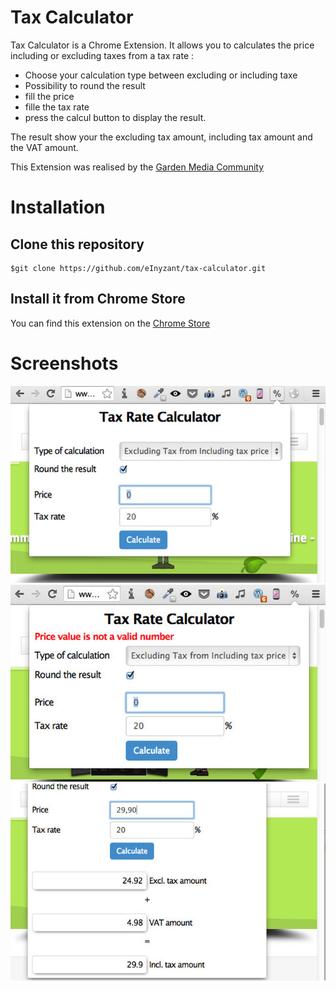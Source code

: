 # Tax Calculator

Tax Calculator is a Chrome Extension. It allows you to calculates the price including or excluding taxes from a tax rate :

- Choose your calculation type between excluding or including taxe
- Possibility to round the result
- fill the price
- fille the tax rate
- press the calcul button to display the result.

The result show your the excluding tax amount, including tax amount and the VAT amount.

This Extension was realised by the [Garden Media Community](http://www.garden-media.fr "Garden Media Homepage")

# Installation 

## Clone this repository

```
$git clone https://github.com/eInyzant/tax-calculator.git
```

## Install it from Chrome Store
You can find this extension on the [Chrome Store](https://chrome.google.com/webstore/detail/tax-rate-calculator/kpimejhpijkooobbiakdolkkgkhiajbk?hl=fr "Tax Calculator Extension")


# Screenshots
![alt text](en-1.jpg "Form")
![alt text](en-2.jpg "Result")
![alt text](en-3.jpg "Error")
